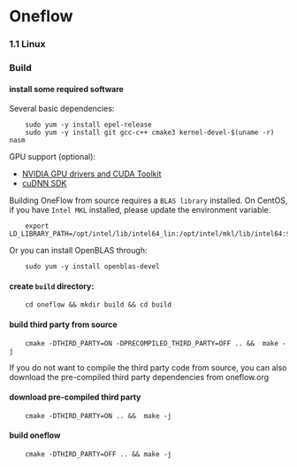# Oneflow

### 1.1 Linux 

### Build

#### install some required software

Several basic dependencies:

```
    sudo yum -y install epel-release
    sudo yum -y install git gcc-c++ cmake3 kernel-devel-$(uname -r) nasm
```

GPU support (optional):

 - [NVIDIA GPU drivers and CUDA Toolkit](https://developer.nvidia.com/cuda-90-download-archive)
 - [cuDNN SDK](https://developer.nvidia.com/cudnn)

Building OneFlow from source requires a `BLAS library` installed. On CentOS, if you have `Intel MKL` installed, please update the environment variable. 

```
    export LD_LIBRARY_PATH=/opt/intel/lib/intel64_lin:/opt/intel/mkl/lib/intel64:$LD_LIBRARY_PATH
```

Or you can install OpenBLAS through:

```
    sudo yum -y install openblas-devel
```

#### create `build` directory:

```
    cd oneflow && mkdir build && cd build
```

#### build third party from source

```
    cmake -DTHIRD_PARTY=ON -DPRECOMPILED_THIRD_PARTY=OFF .. &&  make -j
```

If you do not want to compile the third party code from source, you can also download the pre-compiled third party dependencies from oneflow.org

#### download pre-compiled third party

```
    cmake -DTHIRD_PARTY=ON .. &&  make -j
```

#### build oneflow

```
    cmake -DTHIRD_PARTY=OFF .. && make -j
```
